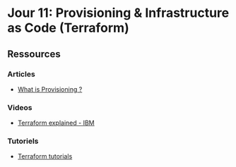 # Jour 11: Provisioning & Infrastructure as Code (Terraform)

## Ressources

### Articles

- [What is Provisioning ?](https://www.ibm.com/think/topics/provisioning)

### Videos

- [Terraform explained - IBM](https://www.youtube.com/watch?v=HmxkYNv1ksg)

### Tutoriels

- [Terraform tutorials](https://developer.hashicorp.com/terraform/tutorials)